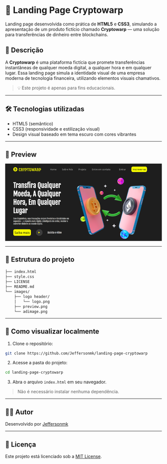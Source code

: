# 🚀 Landing Page Cryptowarp

Landing page desenvolvida como prática de **HTML5** e **CSS3**, simulando a apresentação de um produto fictício chamado **Cryptowarp** — uma solução para transferências de dinheiro entre blockchains.

## 🧾 Descrição

A **Cryptowarp** é uma plataforma fictícia que promete transferências instantâneas de qualquer moeda digital, a qualquer hora e em qualquer lugar. Essa landing page simula a identidade visual de uma empresa moderna de tecnologia financeira, utilizando elementos visuais chamativos.

> 💡 Este projeto é apenas para fins educacionais.

---

## 🛠️ Tecnologias utilizadas

- HTML5 (semântico)
- CSS3 (responsividade e estilização visual)
- Design visual baseado em tema escuro com cores vibrantes

---

## 📸 Preview

![Preview da página](./images/preview.png)

---

## 📂 Estrutura do projeto

```
├── index.html
├── style.css
├── LICENSE
├── README.md
└── images/
    ├── logo header/
    │   └── logo.png
    ├── preview.png
    └── adimage.png
```

---

## 🧪 Como visualizar localmente

1. Clone o repositório:

```bash
git clone https://github.com/Jeffersonmk/landing-page-cryptowarp
```

2. Acesse a pasta do projeto:

```bash
cd landing-page-cryptowarp
```

3. Abra o arquivo `index.html` em seu navegador.

> Não é necessário instalar nenhuma dependência.

---

## 🧑‍💻 Autor

Desenvolvido por [Jeffersonmk](https://github.com/Jeffersonmk)

---

## 📄 Licença

Este projeto está licenciado sob a [MIT License](LICENSE).
